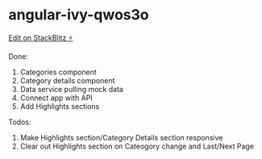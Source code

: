 # angular-ivy-qwos3o

[Edit on StackBlitz ⚡️](https://stackblitz.com/edit/angular-ivy-qwos3o)

Done:

1. Categories component
2. Category details component
3. Data service pulling mock data
4. Connect app with API
5. Add Highlights sections

Todos:

1. Make Highlights section/Category Details section responsive
2. Clear out Highlights section on Cateogory change and Last/Next Page
